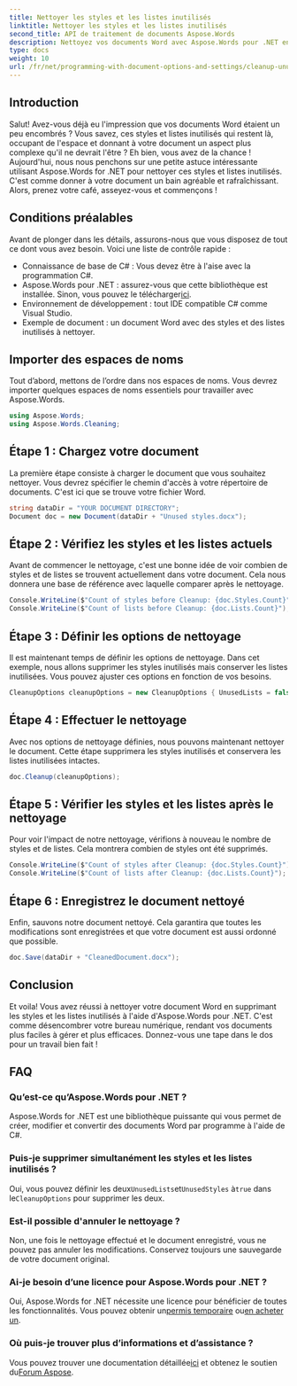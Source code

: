 ```yaml
---
title: Nettoyer les styles et les listes inutilisés
linktitle: Nettoyer les styles et les listes inutilisés
second_title: API de traitement de documents Aspose.Words
description: Nettoyez vos documents Word avec Aspose.Words pour .NET en supprimant les styles et les listes inutilisés. Suivez ce guide étape par étape pour rationaliser vos documents sans effort.
type: docs
weight: 10
url: /fr/net/programming-with-document-options-and-settings/cleanup-unused-styles-and-lists/
---
```

## Introduction

Salut! Avez-vous déjà eu l'impression que vos documents Word étaient un peu encombrés ? Vous savez, ces styles et listes inutilisés qui restent là, occupant de l'espace et donnant à votre document un aspect plus complexe qu'il ne devrait l'être ? Eh bien, vous avez de la chance ! Aujourd'hui, nous nous penchons sur une petite astuce intéressante utilisant Aspose.Words for .NET pour nettoyer ces styles et listes inutilisés. C'est comme donner à votre document un bain agréable et rafraîchissant. Alors, prenez votre café, asseyez-vous et commençons !

## Conditions préalables

Avant de plonger dans les détails, assurons-nous que vous disposez de tout ce dont vous avez besoin. Voici une liste de contrôle rapide :

- Connaissance de base de C# : Vous devez être à l'aise avec la programmation C#.
-  Aspose.Words pour .NET : assurez-vous que cette bibliothèque est installée. Sinon, vous pouvez le télécharger[ici](https://releases.aspose.com/words/net/).
- Environnement de développement : tout IDE compatible C# comme Visual Studio.
- Exemple de document : un document Word avec des styles et des listes inutilisés à nettoyer.

## Importer des espaces de noms

Tout d’abord, mettons de l’ordre dans nos espaces de noms. Vous devrez importer quelques espaces de noms essentiels pour travailler avec Aspose.Words.

```csharp
using Aspose.Words;
using Aspose.Words.Cleaning;
```

## Étape 1 : Chargez votre document

La première étape consiste à charger le document que vous souhaitez nettoyer. Vous devrez spécifier le chemin d'accès à votre répertoire de documents. C'est ici que se trouve votre fichier Word.

```csharp
string dataDir = "YOUR DOCUMENT DIRECTORY";
Document doc = new Document(dataDir + "Unused styles.docx");
```

## Étape 2 : Vérifiez les styles et les listes actuels

Avant de commencer le nettoyage, c'est une bonne idée de voir combien de styles et de listes se trouvent actuellement dans votre document. Cela nous donnera une base de référence avec laquelle comparer après le nettoyage.

```csharp
Console.WriteLine($"Count of styles before Cleanup: {doc.Styles.Count}");
Console.WriteLine($"Count of lists before Cleanup: {doc.Lists.Count}");
```

## Étape 3 : Définir les options de nettoyage

Il est maintenant temps de définir les options de nettoyage. Dans cet exemple, nous allons supprimer les styles inutilisés mais conserver les listes inutilisées. Vous pouvez ajuster ces options en fonction de vos besoins.

```csharp
CleanupOptions cleanupOptions = new CleanupOptions { UnusedLists = false, UnusedStyles = true };
```

## Étape 4 : Effectuer le nettoyage

Avec nos options de nettoyage définies, nous pouvons maintenant nettoyer le document. Cette étape supprimera les styles inutilisés et conservera les listes inutilisées intactes.

```csharp
doc.Cleanup(cleanupOptions);
```

## Étape 5 : Vérifier les styles et les listes après le nettoyage

Pour voir l'impact de notre nettoyage, vérifions à nouveau le nombre de styles et de listes. Cela montrera combien de styles ont été supprimés.

```csharp
Console.WriteLine($"Count of styles after Cleanup: {doc.Styles.Count}");
Console.WriteLine($"Count of lists after Cleanup: {doc.Lists.Count}");
```

## Étape 6 : Enregistrez le document nettoyé

Enfin, sauvons notre document nettoyé. Cela garantira que toutes les modifications sont enregistrées et que votre document est aussi ordonné que possible.

```csharp
doc.Save(dataDir + "CleanedDocument.docx");
```

## Conclusion

Et voila! Vous avez réussi à nettoyer votre document Word en supprimant les styles et les listes inutilisés à l'aide d'Aspose.Words pour .NET. C'est comme désencombrer votre bureau numérique, rendant vos documents plus faciles à gérer et plus efficaces. Donnez-vous une tape dans le dos pour un travail bien fait !

## FAQ

### Qu’est-ce qu’Aspose.Words pour .NET ?
Aspose.Words for .NET est une bibliothèque puissante qui vous permet de créer, modifier et convertir des documents Word par programme à l'aide de C#.

### Puis-je supprimer simultanément les styles et les listes inutilisés ?
Oui, vous pouvez définir les deux`UnusedLists`et`UnusedStyles` à`true` dans le`CleanupOptions` pour supprimer les deux.

### Est-il possible d'annuler le nettoyage ?
Non, une fois le nettoyage effectué et le document enregistré, vous ne pouvez pas annuler les modifications. Conservez toujours une sauvegarde de votre document original.

### Ai-je besoin d’une licence pour Aspose.Words pour .NET ?
 Oui, Aspose.Words for .NET nécessite une licence pour bénéficier de toutes les fonctionnalités. Vous pouvez obtenir un[permis temporaire](https://purchase.aspose.com/temporary-license) ou[en acheter un](https://purchase.aspose.com/buy).

### Où puis-je trouver plus d’informations et d’assistance ?
 Vous pouvez trouver une documentation détaillée[ici](https://reference.aspose.com/words/net/) et obtenez le soutien du[Forum Aspose](https://forum.aspose.com/c/words/8).
